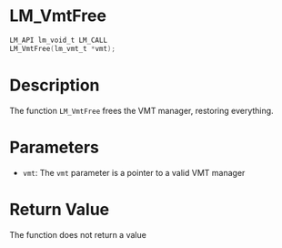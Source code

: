 # LM_VmtFree

```c
LM_API lm_void_t LM_CALL
LM_VmtFree(lm_vmt_t *vmt);
```

# Description
The function `LM_VmtFree` frees the VMT manager, restoring everything.

# Parameters
 - `vmt`: The `vmt` parameter is a pointer to a valid VMT manager

# Return Value
The function does not return a value
